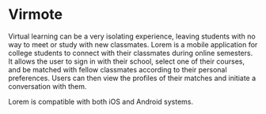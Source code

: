 # Virmote

Virtual learning can be a very isolating experience, leaving students with no way to meet or study with new classmates.
Lorem is a mobile application for college students to connect with their classmates during online semesters. It allows the user to sign in with their school, select one of their courses, and be matched with fellow classmates according to their personal preferences. Users can then view the profiles of their matches and initiate a conversation with them.

Lorem is compatible with both iOS and Android systems.
